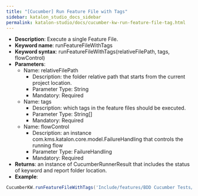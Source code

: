 ```yaml
---
title: "[Cucumber] Run Feature File with Tags"
sidebar: katalon_studio_docs_sidebar
permalink: katalon-studio/docs/cucumber-kw-run-feature-file-tag.html
---
```

* **Description**: Execute a single Feature File.
* **Keyword name**: runFeatureFileWithTags
* **Keyword syntax**: runFeatureFileWithTags(relativeFilePath, tags, flowControl)
* **Parameters**:
  * Name: relativeFilePath
    * Description: the folder relative path that starts from the current project location.
    * Parameter Type: String
    * Mandatory: Required
  * Name: tags
    * Description: which tags in the feature files should be executed.
    * Parameter Type: String[]
    * Mandatory: Required
  * Name: flowControl
    * Description: an instance com.kms.katalon.core.model.FailureHandling that controls the running flow
    * Parameter Type: FailureHandling
    * Mandatory: Required  
* **Returns**: an instance of CucumberRunnerResult that includes the status of keyword and report folder location.
* **Example**:

```groovy
CucumberKW.runFeatureFileWithTags('Include/features/BDD Cucumber Tests/Jira Integration/KD-31800.feature', "@BA","@regressiontest")
```
